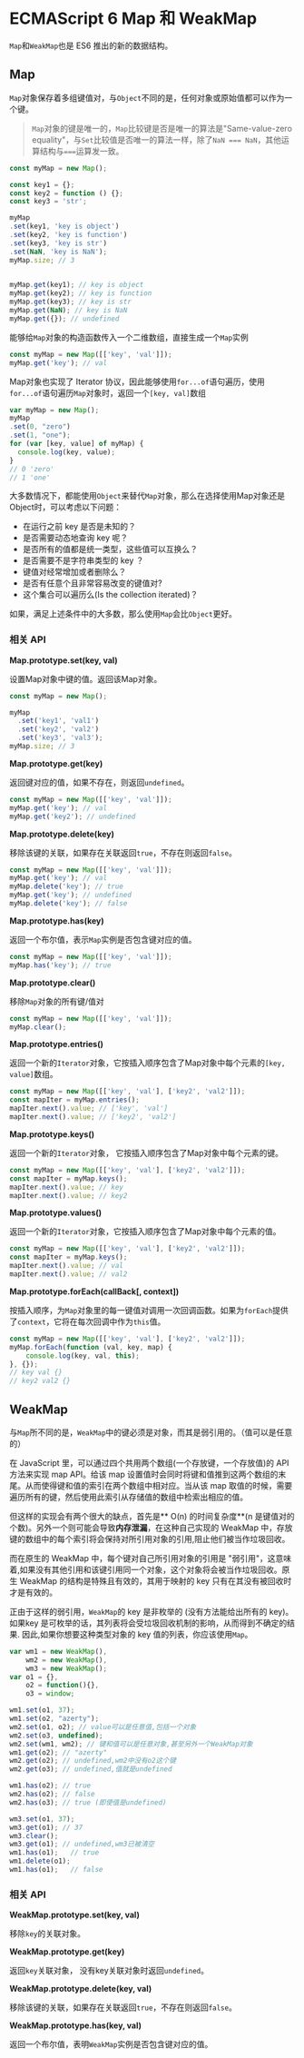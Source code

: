 # ECMAScript 6 Map 和 WeakMap

`Map`和`WeakMap`也是 ES6 推出的新的数据结构。

## Map

`Map`对象保存着多组键值对，与`Object`不同的是，任何对象或原始值都可以作为一个键。

> `Map`对象的键是唯一的，`Map`比较键是否是唯一的算法是"Same-value-zero equality"，与`Set`比较值是否唯一的算法一样，除了`NaN === NaN`，其他运算结构与`===`运算发一致。

```js
const myMap = new Map();

const key1 = {};
const key2 = function () {};
const key3 = 'str';

myMap
.set(key1, 'key is object')
.set(key2, 'key is function')
.set(key3, 'key is str')
.set(NaN, 'key is NaN');
myMap.size; // 3

  
myMap.get(key1); // key is object
myMap.get(key2); // key is function
myMap.get(key3); // key is str
myMap.get(NaN); // key is NaN
myMap.get({}); // undefined
```

能够给`Map`对象的构造函数传入一个二维数组，直接生成一个`Map`实例

```js
const myMap = new Map([['key', 'val']]);
myMap.get('key'); // val
```

Map对象也实现了 Iterator 协议，因此能够使用`for...of`语句遍历，使用`for...of`语句遍历`Map`对象时，返回一个`[key, val]`数组

```js
var myMap = new Map();
myMap
.set(0, "zero")
.set(1, "one");
for (var [key, value] of myMap) {
  console.log(key, value);
}
// 0 'zero'
// 1 'one'
```

大多数情况下，都能使用`Object`来替代`Map`对象，那么在选择使用Map对象还是Object时，可以考虑以下问题：

* 在运行之前 key 是否是未知的？
* 是否需要动态地查询 key 呢？
* 是否所有的值都是统一类型，这些值可以互换么？
* 是否需要不是字符串类型的 key ？
* 键值对经常增加或者删除么？
* 是否有任意个且非常容易改变的键值对?
* 这个集合可以遍历么\(Is the collection iterated\)？

如果，满足上述条件中的大多数，那么使用`Map`会比`Object`更好。

### 相关 API

**Map.prototype.set\(key, val\)**

设置Map对象中键的值。返回该Map对象。

```js
const myMap = new Map();

myMap
  .set('key1', 'val1')
  .set('key2', 'val2')
  .set('key3', 'val3');
myMap.size; // 3
```

**Map.prototype.get\(key\)**

返回键对应的值，如果不存在，则返回`undefined`。

```js
const myMap = new Map([['key', 'val']]);
myMap.get('key'); // val
myMap.get('key2'); // undefined
```

**Map.prototype.delete\(key\)**

移除该键的关联，如果存在关联返回`true`，不存在则返回`false`。

```js
const myMap = new Map([['key', 'val']]);
myMap.get('key'); // val
myMap.delete('key'); // true
myMap.get('key'); // undefined
myMap.delete('key'); // false
```

**Map.prototype.has\(key\)**

返回一个布尔值，表示`Map`实例是否包含键对应的值。

```js
const myMap = new Map([['key', 'val']]);
myMap.has('key'); // true
```

**Map.prototype.clear\(\)**

移除`Map`对象的所有键/值对

```js
const myMap = new Map([['key', 'val']]);
myMap.clear();
```

**Map.prototype.entries\(\)**

返回一个新的`Iterator`对象，它按插入顺序包含了Map对象中每个元素的`[key, value]`数组。

```js
const myMap = new Map([['key', 'val'], ['key2', 'val2']]);
const mapIter = myMap.entries();
mapIter.next().value; // ['key', 'val']
mapIter.next().value; // ['key2', 'val2']
```

**Map.prototype.keys\(\)**

返回一个新的`Iterator`对象， 它按插入顺序包含了Map对象中每个元素的键。

```js
const myMap = new Map([['key', 'val'], ['key2', 'val2']]);
const mapIter = myMap.keys();
mapIter.next().value; // key
mapIter.next().value; // key2
```

**Map.prototype.values\(\)**

返回一个新的`Iterator`对象，它按插入顺序包含了Map对象中每个元素的值。

```js
const myMap = new Map([['key', 'val'], ['key2', 'val2']]);
const mapIter = myMap.keys();
mapIter.next().value; // val
mapIter.next().value; // val2
```

**Map.prototype.forEach\(callBack\[, context\]\)**

按插入顺序，为`Map`对象里的每一键值对调用一次回调函数。如果为`forEach`提供了`context`，它将在每次回调中作为`this`值。

```js
const myMap = new Map([['key', 'val'], ['key2', 'val2']]);
myMap.forEach(function (val, key, map) {
    console.log(key, val, this);
}, {});
// key val {}
// key2 val2 {}
```

## WeakMap

与`Map`所不同的是，`WeakMap`中的键必须是对象，而其是弱引用的。（值可以是任意的）

在 JavaScript 里，可以通过四个共用两个数组\(一个存放键，一个存放值\)的 API 方法来实现 map API。给该 map 设置值时会同时将键和值推到这两个数组的末尾。从而使得键和值的索引在两个数组中相对应。当从该 map 取值的时候，需要遍历所有的键，然后使用此索引从存储值的数组中检索出相应的值。

但这样的实现会有两个很大的缺点，首先是** O\(n\) 的时间复杂度**\(n 是键值对的个数\)。另外一个则可能会导致**内存泄漏**，在这种自己实现的 WeakMap 中，存放键的数组中的每个索引将会保持对所引用对象的引用,阻止他们被当作垃圾回收。

而在原生的 WeakMap 中，每个键对自己所引用对象的引用是 "弱引用"，这意味着,如果没有其他引用和该键引用同一个对象，这个对象将会被当作垃圾回收。原生 WeakMap 的结构是特殊且有效的，其用于映射的 key 只有在其没有被回收时才是有效的。

正由于这样的弱引用，`WeakMap`的 key 是非枚举的 \(没有方法能给出所有的 key\)。如果key 是可枚举的话，其列表将会受垃圾回收机制的影响，从而得到不确定的结果. 因此,如果你想要这种类型对象的 key 值的列表，你应该使用`Map`。

```js
var wm1 = new WeakMap(),
    wm2 = new WeakMap(),
    wm3 = new WeakMap();
var o1 = {},
    o2 = function(){},
    o3 = window;

wm1.set(o1, 37);
wm1.set(o2, "azerty");
wm2.set(o1, o2); // value可以是任意值,包括一个对象
wm2.set(o3, undefined);
wm2.set(wm1, wm2); // 键和值可以是任意对象,甚至另外一个WeakMap对象
wm1.get(o2); // "azerty"
wm2.get(o2); // undefined,wm2中没有o2这个键
wm2.get(o3); // undefined,值就是undefined

wm1.has(o2); // true
wm2.has(o2); // false
wm2.has(o3); // true (即使值是undefined)

wm3.set(o1, 37);
wm3.get(o1); // 37
wm3.clear();
wm3.get(o1); // undefined,wm3已被清空
wm1.has(o1);   // true
wm1.delete(o1);
wm1.has(o1);   // false
```

### 相关 API

**WeakMap.prototype.set\(key, val\)**

移除`key`的关联对象。

**WeakMap.prototype.get\(key\)**

返回`key`关联对象， 没有key关联对象时返回`undefined`。

**WeakMap.prototype.delete\(key, val\)**

移除该键的关联，如果存在关联返回`true`，不存在则返回`false`。

**WeakMap.prototype.has\(key, val\)**

返回一个布尔值，表明`WeakMap`实例是否包含键对应的值。

